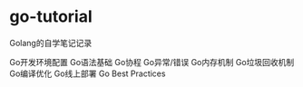 # go-tutorial

Golang的自学笔记记录

Go开发环境配置
Go语法基础
Go协程
Go异常/错误
Go内存机制
Go垃圾回收机制
Go编译优化
Go线上部署
Go Best Practices